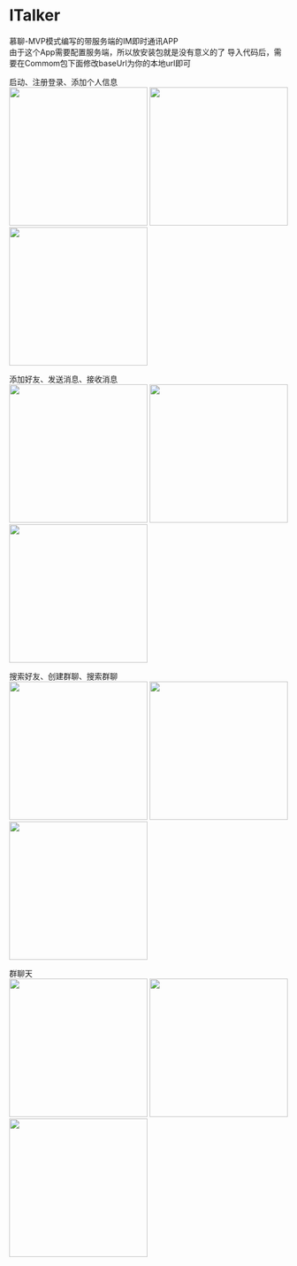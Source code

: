 # ITalker
慕聊-MVP模式编写的带服务端的IM即时通讯APP  
由于这个App需要配置服务端，所以放安装包就是没有意义的了
导入代码后，需要在Commom包下面修改baseUrl为你的本地url即可

启动、注册登录、添加个人信息  
<img src="https://github.com/Wuyou1998/ITalker/blob/master/IMAGE/01_%E5%90%AF%E5%8A%A8.gif" width="250"/>
<img src="https://github.com/Wuyou1998/ITalker/blob/master/IMAGE/02_%E6%B3%A8%E5%86%8C%E7%99%BB%E5%BD%95.gif" width="250"/>
<img src="https://github.com/Wuyou1998/ITalker/blob/master/IMAGE/03_%E6%B7%BB%E5%8A%A0%E4%B8%AA%E4%BA%BA%E4%BF%A1%E6%81%AF.gif" width="250"/>

添加好友、发送消息、接收消息  
<img src="https://github.com/Wuyou1998/ITalker/blob/master/IMAGE/04_%E4%B8%BB%E7%95%8C%E9%9D%A2%E4%B8%8E%E6%B7%BB%E5%8A%A0%E5%A5%BD%E5%8F%8B.gif" width="250"/>
<img src="https://github.com/Wuyou1998/ITalker/blob/master/IMAGE/05_%E5%8F%91%E9%80%81%E6%B6%88%E6%81%AF.gif" width="250"/>
<img src="https://github.com/Wuyou1998/ITalker/blob/master/IMAGE/06_%E6%B6%88%E6%81%AF%E6%8E%A5%E6%94%B6.gif" width="250"/>

搜索好友、创建群聊、搜索群聊  
<img src="https://github.com/Wuyou1998/ITalker/blob/master/IMAGE/09_%E6%90%9C%E7%B4%A2%E5%A5%BD%E5%8F%8B.gif" width="250"/>
<img src="https://github.com/Wuyou1998/ITalker/blob/master/IMAGE/07_%E5%88%9B%E5%BB%BA%E7%BE%A4%E8%81%8A.gif" width="250"/>
<img src="https://github.com/Wuyou1998/ITalker/blob/master/IMAGE/08_%E6%90%9C%E7%B4%A2%E7%BE%A4%E8%81%8A.gif" width="250"/>

群聊天  
<img src="https://github.com/Wuyou1998/ITalker/blob/master/IMAGE/10_%E7%BE%A4%E8%81%8A%E5%A4%A9.gif" width="250"/>
<img src="https://github.com/Wuyou1998/ITalker/blob/master/IMAGE/11_%E7%BE%A4%E8%81%8A%E5%A4%A9.gif" width="250"/>
<img src="https://github.com/Wuyou1998/ITalker/blob/master/IMAGE/12_%E7%BE%A4%E8%81%8A%E5%A4%A9.gif" width="250"/>
